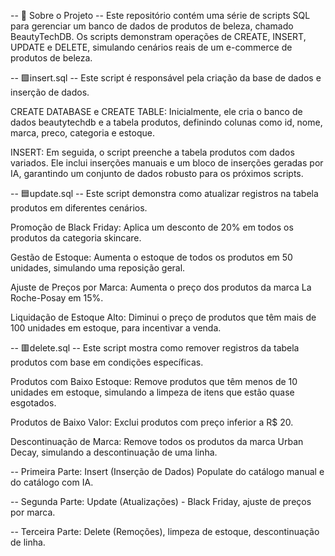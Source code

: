 -- 📜 Sobre o Projeto --
Este repositório contém uma série de scripts SQL para gerenciar um banco de dados de produtos de beleza, chamado BeautyTechDB. Os scripts demonstram operações de CREATE, INSERT, UPDATE e DELETE, simulando cenários reais de um e-commerce de produtos de beleza.


-- 🟩insert.sql -- 
Este script é responsável pela criação da base de dados e inserção de dados.

CREATE DATABASE e CREATE TABLE: Inicialmente, ele cria o banco de dados beautytechdb e a tabela produtos, definindo colunas como id, nome, marca, preco, categoria e estoque.

INSERT: Em seguida, o script preenche a tabela produtos com dados variados. Ele inclui inserções manuais e um bloco de inserções geradas por IA, garantindo um conjunto de dados robusto para os próximos scripts.


-- 🟦update.sql -- 
Este script demonstra como atualizar registros na tabela produtos em diferentes cenários.

Promoção de Black Friday: Aplica um desconto de 20% em todos os produtos da categoria skincare.

Gestão de Estoque: Aumenta o estoque de todos os produtos em 50 unidades, simulando uma reposição geral.

Ajuste de Preços por Marca: Aumenta o preço dos produtos da marca La Roche-Posay em 15%.

Liquidação de Estoque Alto: Diminui o preço de produtos que têm mais de 100 unidades em estoque, para incentivar a venda.


-- 🟥delete.sql -- 
Este script mostra como remover registros da tabela produtos com base em condições específicas.

Produtos com Baixo Estoque: Remove produtos que têm menos de 10 unidades em estoque, simulando a limpeza de itens que estão quase esgotados.

Produtos de Baixo Valor: Exclui produtos com preço inferior a R$ 20.

Descontinuação de Marca: Remove todos os produtos da marca Urban Decay, simulando a descontinuação de uma linha.


-- Primeira Parte: Insert (Inserção de Dados) Populate do catálogo manual e do catálogo com IA.

-- Segunda Parte: Update (Atualizações) - Black Friday, ajuste de preços por marca.

-- Terceira Parte: 
Delete (Remoções), limpeza de estoque, descontinuação de linha.
